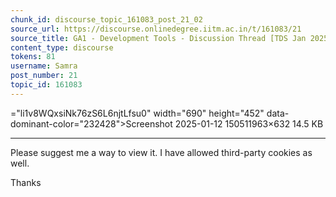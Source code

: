 ```yaml
---
chunk_id: discourse_topic_161083_post_21_02
source_url: https://discourse.onlinedegree.iitm.ac.in/t/161083/21
source_title: GA1 - Development Tools - Discussion Thread [TDS Jan 2025]
content_type: discourse
tokens: 81
username: Samra
post_number: 21
topic_id: 161083
---
```


="li1v8WQxsiNk76zS6L6njtLfsu0" width="690" height="452" data-dominant-color="232428">Screenshot 2025-01-12 150511963×632 14.5 KB

---

Please suggest me a way to view it. I have allowed third-party cookies as well.

Thanks
